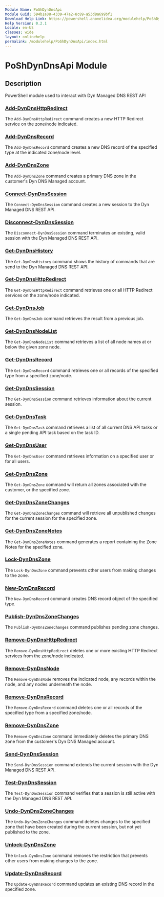 ```yaml
---
Module Name: PoShDynDnsApi
Module Guid: 594b1a08-4339-47a2-8c89-a53d8a699bf1
Download Help Link: https://powershell.anovelidea.org/modulehelp/PoShDynDnsApi
Help Version: 0.2.1
Locale: en-US
classes: wide
layout: onlinehelp
permalink: /modulehelp/PoShDynDnsApi/index.html
---
```


# PoShDynDnsApi Module
## Description
PowerShell module used to interact with Dyn Managed DNS REST API


### [Add-DynDnsHttpRedirect](Add-DynDnsHttpRedirect.html)
The `Add-DynDnsHttpRedirect` command creates a new HTTP Redirect service on the zone/node indicated.

### [Add-DynDnsRecord](Add-DynDnsRecord.html)
The `Add-DynDnsRecord` command creates a new DNS record of the specified type at the indicated zone/node level.

### [Add-DynDnsZone](Add-DynDnsZone.html)
The `Add-DynDnsZone` command creates a primary DNS zone in the customer's Dyn DNS Managed account.

### [Connect-DynDnsSession](Connect-DynDnsSession.html)
The `Connect-DynDnsSession` command creates a new session to the Dyn Managed DNS REST API.

### [Disconnect-DynDnsSession](Disconnect-DynDnsSession.html)
The `Disconnect-DynDnsSession` command terminates an existing, valid session with the Dyn Managed DNS REST API.

### [Get-DynDnsHistory](Get-DynDnsHistory.html)
The `Get-DynDnsHistory` command shows the history of commands that are send to the Dyn Managed DNS REST API.

### [Get-DynDnsHttpRedirect](Get-DynDnsHttpRedirect.html)
The `Get-DynDnsHttpRedirect` command retrieves one or all HTTP Redirect services on the zone/node indicated.

### [Get-DynDnsJob](Get-DynDnsJob.html)
The `Get-DynDnsJob` command retrieves the result from a previous job.

### [Get-DynDnsNodeList](Get-DynDnsNodeList.html)
The `Get-DynDnsNodeList` command retrieves a list of all node names at or below the given zone node.

### [Get-DynDnsRecord](Get-DynDnsRecord.html)
The `Get-DynDnsRecord` command retrieves one or all records of the specified type from a specified zone/node.

### [Get-DynDnsSession](Get-DynDnsSession.html)
The `Get-DynDnsSession` command retrieves information about the current session.

### [Get-DynDnsTask](Get-DynDnsTask.html)
The `Get-DynDnsTask` command retrieves a list of all current DNS API tasks or a single pending API task based on the task ID.

### [Get-DynDnsUser](Get-DynDnsUser.html)
The `Get-DynDnsUser` command retrieves information on a specified user or for all users.

### [Get-DynDnsZone](Get-DynDnsZone.html)
The `Get-DynDnsZone` command will return all zones associated with the customer, or the specified zone.

### [Get-DynDnsZoneChanges](Get-DynDnsZoneChanges.html)
The `Get-DynDnsZoneChanges` command will retrieve all unpublished changes for the current session for the specified zone.

### [Get-DynDnsZoneNotes](Get-DynDnsZoneNotes.html)
The `Get-DynDnsZoneNotes` command generates a report containing the Zone Notes for the specified zone.

### [Lock-DynDnsZone](Lock-DynDnsZone.html)
The `Lock-DynDnsZone` command prevents other users from making changes to the zone.

### [New-DynDnsRecord](New-DynDnsRecord.html)
The `New-DynDnsRecord` command creates DNS record object of the specified type.

### [Publish-DynDnsZoneChanges](Publish-DynDnsZoneChanges.html)
The `Publish-DynDnsZoneChanges` command publishes pending zone changes.

### [Remove-DynDnsHttpRedirect](Remove-DynDnsHttpRedirect.html)
The `Remove-DynDnsHttpRedirect` deletes one or more existing HTTP Redirect services from the zone/node indicated.

### [Remove-DynDnsNode](Remove-DynDnsNode.html)
The `Remove-DynDnsNode` removes the indicated node, any records within the node, and any nodes underneath the node.

### [Remove-DynDnsRecord](Remove-DynDnsRecord.html)
The `Remove-DynDnsRecord` command deletes one or all records of the specified type from a specified zone/node.

### [Remove-DynDnsZone](Remove-DynDnsZone.html)
The `Remove-DynDnsZone` command immediately deletes the primary DNS zone from the customer's Dyn DNS Managed account.

### [Send-DynDnsSession](Send-DynDnsSession.html)
The `Send-DynDnsSession` command extends the current session with the Dyn Managed DNS REST API.

### [Test-DynDnsSession](Test-DynDnsSession.html)
The `Test-DynDnsSession` command verifies that a session is still active with the Dyn Managed DNS REST API.

### [Undo-DynDnsZoneChanges](Undo-DynDnsZoneChanges.html)
The `Undo-DynDnsZoneChanges` command deletes changes to the specified zone that have been created during the current session, but not yet published to the zone.

### [Unlock-DynDnsZone](Unlock-DynDnsZone.html)
The `Unlock-DynDnsZone` command removes the restriction that prevents other users from making changes to the zone.

### [Update-DynDnsRecord](Update-DynDnsRecord.html)
The `Update-DynDnsRecord` command updates an existing DNS record in the specified zone.
